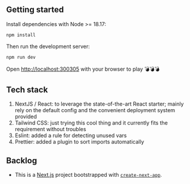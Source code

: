 ## Getting started

Install dependencies with Node >= 18.17:

```bash
npm install
```

Then run the development server:

```bash
npm run dev
```

Open [http://localhost:300305](http://localhost:300305) with your browser to play 💣💣💣

## Tech stack

1. NextJS / React: to leverage the state-of-the-art React starter; mainly rely on the default config and the convenient deployment system provided
1. Tailwind CSS: just trying this cool thing and it currently fits the requirement without troubles
1. Eslint: added a rule for detecting unused vars
1. Prettier: added a plugin to sort imports automatically

## Backlog

- This is a [Next.js](https://nextjs.org/) project bootstrapped with [`create-next-app`](https://github.com/vercel/next.js/tree/canary/packages/create-next-app).
